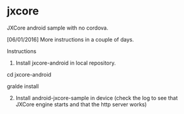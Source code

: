 # jxcore
JXCore android sample with no cordova.

[06/01/2016] More instructions in a couple of days.

Instructions

1. Install jxcore-android in local repository.

  cd jxcore-android
  
  gralde install

2. Install android-jxcore-sample in device (check the log to see that JXCore engine starts and that the http server works)

